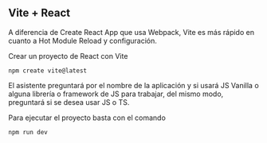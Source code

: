## Vite + React

A diferencia de Create React App que usa Webpack, Vite es más rápido en cuanto a Hot Module Reload y configuración.

Crear un proyecto de React con Vite
```
npm create vite@latest
```

El asistente preguntará por el nombre de la aplicación y si usará JS Vanilla o alguna librería o framework de JS para trabajar, del mismo modo, preguntará si se desea usar JS o TS.

Para ejecutar el proyecto basta con el comando
```
npm run dev
```

